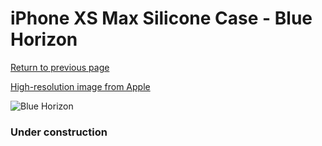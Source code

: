 # iPhone XS Max Silicone Case - Blue Horizon

[Return to previous page](/iphone_x)

[High-resolution image from Apple](https://store.storeimages.cdn-apple.com/8756/as-images.apple.com/is/MTFE2?wid=4500&hei=4500&fmt=png)

<div style="width: 384px"><img src="/everypreview/MTFE2.png" alt="Blue Horizon"></div>

### Under construction

